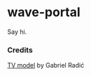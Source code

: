 # wave-portal

Say hi.

### Credits

[TV model](https://polyhaven.com/a/Television_01) by Gabriel Radić